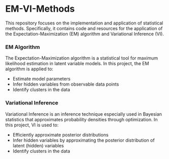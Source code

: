 # EM-VI-Methods

This repository focuses on the implementation and application of statistical methods. Specifically, it contains code and resources for the application of the Expectation-Maximization (EM) algorithm and Variational Inference (VI).

### EM Algorithm
The Expectation-Maximization algorithm is a statistical tool for maximum likelihood estimation in latent variable models. In this project, the EM algorithm is applied to:
- Estimate model parameters
- Infer hidden variables from observable data points
- Identify clusters in the data

### Variational Inference
Variational Inference is an inference technique especially used in Bayesian statistics that approximates probability densities through optimization. In this project, VI is used to:
- Efficiently approximate posterior distributions
- Infer hidden variables by approximating the posterior distribution of latent (hidden) variables
- Identify clusters in the data

